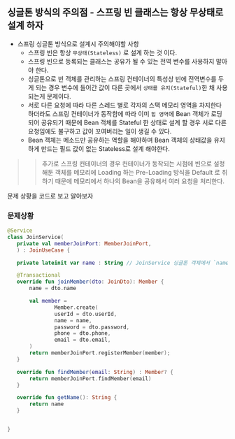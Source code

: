 ## 싱글톤 방식의 주의점 - 스프링 빈 클래스는 항상 무상태로 설계 하자 

- 스프링 싱글톤 방식으로 설계시 주의해야할 사항
  - 스프링 빈은 항상 `무상태(Stateless)` 로 설계 하는 것 이다.
  - 스프링 빈으로 등록되는 클래스는 공유가 될 수 있는 전역 변수를 사용하지 말아야 한다.
  - 싱글톤으로 빈 객체를 관리하는 스프링 컨테이너의 특성상 빈에 전역변수를 두게 되는 경우 변수에 들어간 값이 다른 곳에서 `상태를 유지(Stateful)`한 채 사용되는게 문제이다.
  - 서로 다른 요청에 따라 다른 스레드 별로 각자의 스택 메모리 영역을 차지한다 하더라도 스프링 컨테이너가 동작함에 따라 이미 `힙 영역`에 Bean 객체가 로딩되어 공유되기 때문에 Bean 객체를 Stateful 한 상태로 설계 할 경우
    서로 다른 요청임에도 불구하고 값이 꼬여버리는 일이 생길 수 있다. 
  - Bean 객체는 메소드만 공유하는 역할을 해야하며 Bean 객체의 상태값을 유지하게 만드는 필드 값이 없는 Stateless로 설계 해야한다.

>> 추가로 스프링 컨테이너의 경우 컨테이너가 동작되는 시점에 빈으로 설정해둔 객체를 메모리에 Loading 하는 Pre-Loading 방식을 Default 로 취하기 때문에 메모리에서 하나의 Bean을 공유해서 여러 요청을 처리한다.

문제 상황을 코드로 보고 알아보자


### 문제상황

 ~~~Kotlin
 @Service
class JoinService(
    private val memberJoinPort: MemberJoinPort,
    ) : JoinUseCase {

    private lateinit var name : String // JoinService 싱글톤 객체에서 `name` 이라는 변수가 공유되는 상황

    @Transactional
    override fun joinMember(dto: JoinDto): Member {
        name = dto.name

        val member =
                Member.create(
                userId = dto.userId,
                name = name,
                password = dto.password,
                phone = dto.phone,
                email = dto.email,
        )
        return memberJoinPort.registerMember(member);
    }

    override fun findMember(email: String) : Member? {
        return memberJoinPort.findMember(email)
    }

    override fun getName(): String {
        return name
    }


}
~~~



